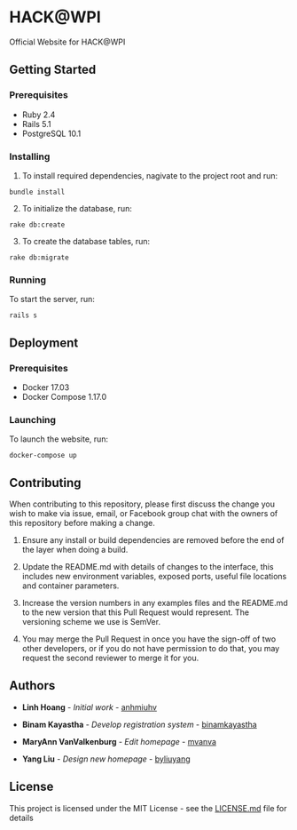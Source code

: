 # HACK@WPI
Official Website for HACK@WPI

## Getting Started

### Prerequisites

- Ruby 2.4
- Rails 5.1
- PostgreSQL 10.1

### Installing
1. To install required dependencies, nagivate to the project root and run:

```
bundle install
```

2. To initialize the database, run:

```
rake db:create
``` 

3. To create the database tables, run:

```
rake db:migrate
```


### Running
To start the server, run:

```
rails s
```

## Deployment
### Prerequisites
- Docker 17.03
- Docker Compose 1.17.0

### Launching
To launch the website, run:

```
docker-compose up
```

## Contributing
When contributing to this repository, please first discuss the change you wish to make via issue, email, or Facebook group chat with the owners of this repository before making a change.

1. Ensure any install or build dependencies are removed before the end of the layer when doing a build.

2. Update the README.md with details of changes to the interface, this includes new environment variables, exposed ports, useful file locations and container parameters.

3. Increase the version numbers in any examples files and the README.md to the new version that this Pull Request would represent. The versioning scheme we use is SemVer.

4. You may merge the Pull Request in once you have the sign-off of two other developers, or if you do not have permission to do that, you may request the second reviewer to merge it for you.

## Authors

- **Linh Hoang** - *Initial work* - [anhmiuhv](https://github.com/anhmiuhv)

- **Binam Kayastha** - *Develop registration system* - [binamkayastha](https://github.com/binamkayastha)

- **MaryAnn VanValkenburg** - *Edit homepage* - [mvanva](https://github.com/mvanva)

- **Yang Liu** - *Design new homepage* - [byliuyang](https://github.com/byliuyang)

## License
This project is licensed under the MIT License - see the [LICENSE.md](LICENSE.md) file for details
